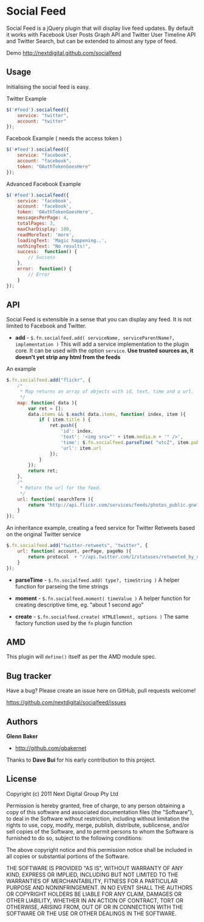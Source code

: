 Social Feed
=================

Social Feed is a jQuery plugin that will display live feed updates. By default it works with Facebook User Posts Graph API and Twitter User Timeline API and Twitter Search, but can be extended to almost any type of feed.

Demo http://nextdigital.github.com/socialfeed


Usage
-----

Initialising the social feed is easy.

Twitter Example

``` js
$('#feed').socialfeed({
	service: "twitter",
	account: "twitter"
});
```

Facebook Example ( needs the access token )

``` js
$('#feed').socialfeed({
	service: "facebook",
	account: "facebook",
	token: "OAuthTokenGoesHere"
});
```

Advanced Facebook Example

``` js
$('#feed').socialfeed({
	service: 'facebook',
	account: 'facebook',
	token: 'OAuthTokenGoesHere',
	messagesPerPage: 4,
	totalPages: 3,
	maxCharDisplay: 100,
	readMoreText: 'more',
	loadingText: 'Magic happening..',
	nothingText: "No results!",			
	success:  function() {
		// Success
	},
	error:  function() {
		// Error
	}
});
```


API
----------

Social Feed is extensible in a sense that you can display any feed. It is not limited to Facebook and Twitter.

+ **add** - `$.fn.socialfeed.add( serviceName, serviceParentName?, implementation )`
This will add a service implementation to the plugin core. It can be used with the option `service`. **Use trusted sources as, it doesn't yet strip any html from the feeds**

An example

``` js
$.fn.socialfeed.add("flickr", {
	/*
	 * Map returns an array of objects with id, text, time and a url.
	 */
	map: function( data ){
		var ret = [];
		data.items && $.each( data.items, function( index, item ){
			if ( item.title ) {
				ret.push({
					'id': index,
					'text': '<img src="' + item.media.m + '" />',
					'time': $.fn.socialfeed.parseTime( "utcZ", item.published ),
					'url': item.url
				});				
			}
		});
		return ret;
	},
	/*
	 * Return the url for the feed.
	 */
	url: function( searchTerm ){
		return "http://api.flickr.com/services/feeds/photos_public.gne?format=json&jsoncallback=?&tags=" + searchTerm;
	}
});
```

An inheritance example, creating a feed service for Twitter Retweets based on the original Twitter service

``` js
$.fn.socialfeed.add("twitter-retweets", "twitter", {
	url: function( account, perPage, pageNo ){
		return protocol  + "//api.twitter.com/1/statuses/retweeted_by_user.json?screen_name="+account+"&count="+(perPage*pageNo)+"&trim_user=1"
	}
});
```

+ **parseTime** - `$.fn.socialfeed.add( type?, timeString )`
A helper function for parseing the time strings

+ **moment** - `$.fn.socialfeed.moment( timeValue )`
A helper function for creating descriptive time, eg. "about 1 second ago"

+ **create** - `$.fn.socialfeed.create( HTMLElement, options )`
The same factory function used by the `fn` plugin function


AMD
---

This plugin will `define()` itself as per the AMD module spec.


Bug tracker
-----------

Have a bug? Please create an issue here on GitHub, pull requests welcome!

https://github.com/nextdigital/socialfeed/issues


Authors
-------

**Glenn Baker**

+ http://github.com/gbakernet

Thanks to **Dave Bui** for his early contribution to this project.


License
---------------------

Copyright (c) 2011 Next Digital Group Pty Ltd

Permission is hereby granted, free of charge, to any person obtaining a copy of this software and associated documentation files (the "Software"), to deal in the Software without restriction, including without limitation the rights to use, copy, modify, merge, publish, distribute, sublicense, and/or sell copies of the Software, and to permit persons to whom the Software is furnished to do so, subject to the following conditions:

The above copyright notice and this permission notice shall be included in all copies or substantial portions of the Software.

THE SOFTWARE IS PROVIDED "AS IS", WITHOUT WARRANTY OF ANY KIND, EXPRESS OR IMPLIED, INCLUDING BUT NOT LIMITED TO THE WARRANTIES OF MERCHANTABILITY, FITNESS FOR A PARTICULAR PURPOSE AND NONINFRINGEMENT. IN NO EVENT SHALL THE AUTHORS OR COPYRIGHT HOLDERS BE LIABLE FOR ANY CLAIM, DAMAGES OR OTHER LIABILITY, WHETHER IN AN ACTION OF CONTRACT, TORT OR OTHERWISE, ARISING FROM, OUT OF OR IN CONNECTION WITH THE SOFTWARE OR THE USE OR OTHER DEALINGS IN THE SOFTWARE.


